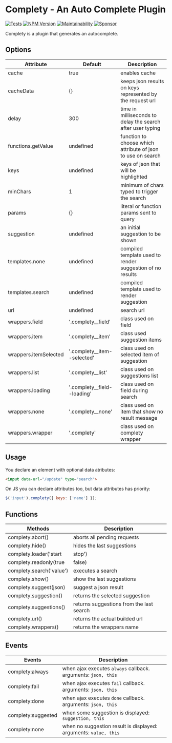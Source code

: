 # Complety - An Auto Complete Plugin

[![Tests](https://github.com/wbotelhos/complety/workflows/Tests/badge.svg)](https://github.com/wbotelhos/complety/actions)
[![NPM Version](https://badge.fury.io/js/complety.svg)](https://badge.fury.io/js/complety)
[![Maintainability](https://api.codeclimate.com/v1/badges/7aba78eff57e5d5049ff/maintainability)](https://codeclimate.com/github/wbotelhos/complety/maintainability)
[![Sponsor](https://img.shields.io/badge/sponsor-%3C3-green)](https://github.com/sponsors/wbotelhos)

Complety is a plugin that generates an autocomplete.

## Options

|Attribute            |Default                    |Description                                                |
|---------------------|---------------------------|-----------------------------------------------------------|
|cache                |true                       |enables cache                                              |
|cacheData            |{}                         |keeps json results on keys represented by the request url  |
|delay                |300                        |time in milliseconds to delay the search after user typing |
|functions.getValue   |undefined                  |function to choose which attribute of json to use on search|
|keys                 |undefined                  |keys of json that will be highlighted                      |
|minChars             |1                          |minimum of chars typed to trigger the search               |
|params               |{}                         |literal or function params sent to query                   |
|suggestion           |undefined                  |an initial suggestion to be shown                          |
|templates.none       |undefined                  |compiled template used to render suggestion of no results  |
|templates.search     |undefined                  |compiled template used to render suggestion                |
|url                  |undefined                  |search url                                                 |
|wrappers.field       |'.complety__field'         |class used on field                                        |
|wrappers.item        |'.complety__item'          |class used suggestion items                                |
|wrappers.itemSelected|'.complety__item--selected'|class used on selected item of suggestion                  |
|wrappers.list        |'.complety__list'          |class used on suggestions list                             |
|wrappers.loading     |'.complety__field--loading'|class used on field during search                          |
|wrappers.none        |'.complety__none'          |class used on item that show no result message             |
|wrappers.wrapper     |'.complety'                |class used on complety wrapper                             |

## Usage

You declare an element with optional data atributes:

```html
<input data-url="/update" type="search">
```

On JS you can declare attributes too, but data attributes has priority:

```js
$('input').complety({ keys: ['name'] });
```

## Functions

|Methods                      |Description                             |
|-----------------------------|----------------------------------------|
|complety.abort()             |aborts all pending requests             |
|complety.hide()              |hides the last suggestions              |
|complety.loader('start|stop')|starts or stops the loading animation   |
|complety.readonly(true|false)|enables or disables fields readonly     |
|complety.search('value')     |executes a search                       |
|complety.show()              |show the last suggestions               |
|complety.suggest(json)       |suggest a json result                   |
|complety.suggestion()        |returns the selected suggestion         |
|complety.suggestions()       |returns suggestions from the last search|
|complety.url()               |returns the actual builded url          |
|complety.wrappers()          |returns the wrappers name               |

## Events

|Events                       |Description                                                     |
|-----------------------------|----------------------------------------------------------------|
|complety:always              |when ajax executes `always` callback. arguments: `json, this`   |
|complety:fail                |when ajax executes `fail` callback. arguments: `json, this`     |
|complety:done                |when ajax executes `done` callback. arguments: `json, this`     |
|complety:suggested           |when some suggestion is displayed: `suggestion, this`           |
|complety:none                |when no suggestion result is displayed: arguments: `value, this`|
